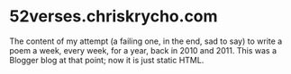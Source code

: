 # 52verses.chriskrycho.com

The content of my attempt (a failing one, in the end, sad to say) to write a poem a week, every week, for a year, back in 2010 and 2011. This was a Blogger blog at that point; now it is just static HTML.
